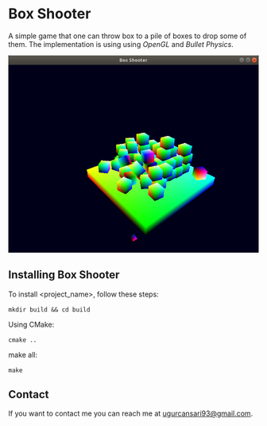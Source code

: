 # Box Shooter

A simple game that one can throw box to a pile of boxes to drop some of them. The implementation is using using *OpenGL* and *Bullet Physics*.

![Screenshot](Screenshot.png)

## Installing Box Shooter

To install <project_name>, follow these steps:

```
mkdir build && cd build
```
Using CMake:
```
cmake ..
```
make all:
```
make
```



## Contact

If you want to contact me you can reach me at <ugurcansari93@gmail.com>.

<!-- ## License--->
<!--- If you're not sure which open license to use see https://choosealicense.com/--->

<!---This project uses the following license: [<license_name>](<link>). --->
